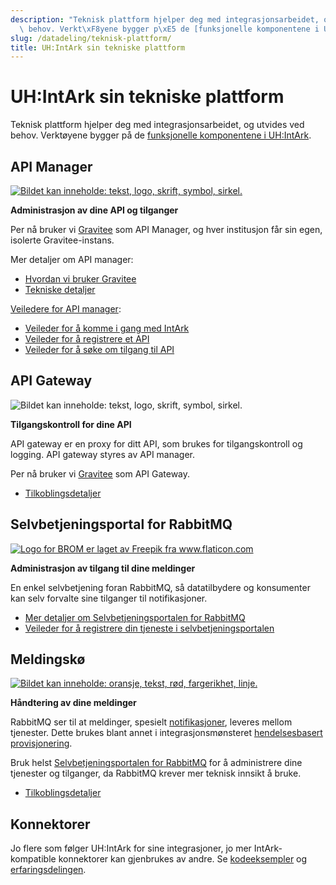 ```yaml
---
description: "Teknisk plattform hjelper deg med integrasjonsarbeidet, og utvides ved\
  \ behov. Verkt\xF8yene bygger p\xE5 de [funksjonelle komponentene i UH:IntArk](/docs/datadeling/hva-er/komponenter)."
slug: /datadeling/teknisk-plattform/
title: UH:IntArk sin tekniske plattform
---
```


# UH:IntArk sin tekniske plattform

Teknisk plattform hjelper deg med integrasjonsarbeidet, og utvides ved behov. Verktøyene bygger på de [funksjonelle komponentene i UH:IntArk](/docs/datadeling/hva-er/komponenter).



<div class="vrtx-row">
 <div class="vrtx-box">
<h2>API Manager</h2>  <div class="vrtx-box-picture">
   <a href="/docs/datadeling/teknisk-plattform/gravitee">   <img src="/prosjekter/datadeling/arbeidsomrader/integrasjonsarkitektur/dokumentasjon/img/gravitee-logo.png" alt="Bildet kan inneholde: tekst, logo, skrift, symbol, sirkel." />
   </a>
  </div>
 <div class="vrtx-box-content">
<p><strong>Administrasjon av dine API og tilganger</strong></p>
<p>Per nå bruker vi <a href="/docs/datadeling/teknisk-plattform/gravitee">Gravitee</a> som API Manager, og hver institusjon får sin egen, isolerte Gravitee-instans.</p>
<p>Mer detaljer om API manager:</p>
<ul>
<li><a href="/docs/datadeling/teknisk-plattform/api-plan-applikasjon">Hvordan vi bruker Gravitee</a></li>
<li><a href="/docs/datadeling/teknisk-plattform/teknisk">Tekniske detaljer</a></li>
</ul>
<p><a href="/docs/datadeling/veiledere">Veiledere for API manager</a>:</p>
<ul>
<li><a href="/docs/datadeling/veiledere/innforing">Veileder for å komme i gang med IntArk</a></li>
<li><a href="/docs/datadeling/veiledere/api-manager/api-manager-registrere-enkelt-api">Veileder for å registrere et API</a></li>
<li><a href="/docs/datadeling/veiledere/api-manager/api-manager-be-om-tilgang">Veileder for å søke om tilgang til API</a></li>
</ul>

</div>
 </div>
 <div class="vrtx-box">
<h2>API Gateway</h2>  <div class="vrtx-box-picture">
   <img src="/prosjekter/datadeling/arbeidsomrader/integrasjonsarkitektur/dokumentasjon/img/gravitee-logo.png" alt="Bildet kan inneholde: tekst, logo, skrift, symbol, sirkel." />
  </div>
 <div class="vrtx-box-content">
<p><strong>Tilgangskontroll for dine API</strong></p>
<p>API gateway er en proxy for ditt API, som brukes for tilgangskontroll og logging. API gateway styres av API manager.</p>
<p>Per nå bruker vi <a href="/docs/datadeling/teknisk-plattform/gravitee">Gravitee</a> som API Gateway.</p>
<ul>
<li><a href="/docs/datadeling/teknisk-plattform/oversikt">Tilkoblingsdetaljer</a></li>
</ul>

</div>
 </div>
</div>

<div class="vrtx-row">
 <div class="vrtx-box">
<h2>Selvbetjeningsportal for RabbitMQ</h2>  <div class="vrtx-box-picture">
   <a href="/docs/datadeling/teknisk-plattform/brom">   <img src="/prosjekter/datadeling/arbeidsomrader/integrasjonsarkitektur/dokumentasjon/teknisk-plattform/figurer/brom.svg" alt="Logo for BROM er laget av Freepik fra www.flaticon.com" />
   </a>
  </div>
 <div class="vrtx-box-content">
<p><strong>Administrasjon av tilgang til dine meldinger</strong></p>
<p>En enkel selvbetjening foran RabbitMQ, så datatilbydere og konsumenter kan selv forvalte sine tilganger til notifikasjoner.</p>
<ul>
<li><a href="/docs/datadeling/teknisk-plattform/brom">Mer detaljer om Selvbetjeningsportalen for RabbitMQ</a></li>
<li><a href="/docs/datadeling/veiledere/meldingsk%C3%B8/opprett-tjeneste">Veileder for å registrere din tjeneste i selvbetjeningsportalen</a></li>
</ul>

</div>
 </div>
 <div class="vrtx-box">
<h2>Meldingskø</h2>  <div class="vrtx-box-picture">
   <a href="/docs/datadeling/teknisk-plattform/rabbitmq">   <img src="/prosjekter/datadeling/arbeidsomrader/integrasjonsarkitektur/dokumentasjon/img/rabbitmq-logo.png" alt="Bildet kan inneholde: oransje, tekst, rød, fargerikhet, linje." />
   </a>
  </div>
 <div class="vrtx-box-content">
<p><strong>Håndtering av dine meldinger</strong></p>
<p>RabbitMQ ser til at meldinger, spesielt <a href="/docs/datadeling/begreper/notifikasjon">notifikasjoner</a>, leveres mellom tjenester. Dette brukes blant annet i integrasjonsmønsteret <a href="/docs/datadeling/god-praksis/integrasjonsmonster/hendelsesbasert">hendelsesbasert provisjonering</a>.</p>
<p>Bruk helst <a href="/docs/datadeling/teknisk-plattform/brom">Selvbetjeningsportalen for RabbitMQ</a> for å administrere dine tjenester og tilganger, da RabbitMQ krever mer teknisk innsikt å bruke.</p>
<ul>
<li><a href="/docs/datadeling/teknisk-plattform/oversikt">Tilkoblingsdetaljer</a></li>
</ul>

</div>
 </div>
</div>

<div class="vrtx-row">
 <div class="vrtx-box">
<h2>Konnektorer</h2> <div class="vrtx-box-content">
<p>Jo flere som følger UH:IntArk for sine integrasjoner, jo mer IntArk-kompatible konnektorer kan gjenbrukes av andre. Se <a href="/docs/datadeling/kode">kodeeksempler</a> og <a href="/docs/datadeling/community">erfaringsdelingen</a>.</p>

</div>
 </div>
</div>

